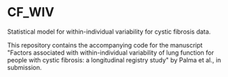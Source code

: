 # CF_WIV
Statistical model for within-individual variability for cystic fibrosis data.

This repository contains the accompanying code for the manuscript "Factors associated with within-individual variability of lung function for people with cystic fibrosis: a
longitudinal registry study" by Palma et al., in submission.
